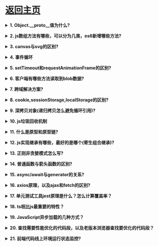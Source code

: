 # [返回主页](https://github.com/evenMai92/front-end-interview/blob/master/README.md)

<b><details><summary>1. Object.__proto__值为什么?</summary></b>
答案：

Object.__proto__ = Function.prototype;

![原型](../images/原型.png)

公司：字节跳动
</details>

<b><details><summary>2. js数组方法有哪些，可以分为几类，es6新增哪些方法?</summary></b>
答案：

1. 改变原始数组
* push()
* pop()
* shift()
* unshift()
* splice()
* sort()
* reverse()
* forEach()
* copyWithin(es6新增)
* fill(es6新增)

2. 不改变原始数组
* filter()
* concat() 
* slice()
* map()
* some()
* every()
* reduce()
* reduceRight()
* find()与findIndex()(es6新增)
* includes(es7新增)

3. 生成数组
* Array.of方法创建数组(es6新增)
* Array.from方法创建数组(es6新增)

[详解](https://www.cnblogs.com/xzsty/p/10304649.html)

公司：字节跳动，搜狐
</details>

<b><details><summary>3. canvas与svg的区别?</summary></b>
答案：

* SVG 是一种使用 XML 描述 2D 图形的语言。
* SVG 基于 XML，这意味着 SVG DOM 中的每个元素都是可用的。您可以为某个元素附加 JavaScript 事件处理器。
* 在 SVG 中，每个被绘制的图形均被视为对象。如果 SVG 对象的属性发生变化，那么浏览器能够自动重现图形。

* Canvas 通过 JavaScript 来绘制 2D 图形。
* Canvas 是逐像素进行渲染的。
* 在 canvas 中，一旦图形被绘制完成，它就不会继续得到浏览器的关注。如果其位置发生变化，那么整个场景也需要重新绘制，包括任何或许已被图形覆盖的对象。

公司：金蝶科技
</details>

<b><details><summary>4. 事件循环</summary></b>
答案：
1. 所有的任务可以分为同步任务和异步任务，同步和异步任务分别进入不同的执行环境，同步的进入主线程，即主执行栈，异步的进入 Event Queue 。主线程内的任务执行完毕为空，会去 Event Queue 读取对应的任务，推入主线程执行。 上述过程的不断重复就是我们说的 Event Loop (事件循环)。

2. (macro)task 主要包含：script( 整体代码)、setTimeout、setInterval、I/O、UI 交互事件、setImmediate(Node.js 环境)

3. microtask主要包含：Promise、MutaionObserver、process.nextTick(Node.js 环境)，Object.observe

[详解](https://segmentfault.com/a/1190000012925872#articleHeader17)

公司：金蝶科技
</details>

<b><details><summary>5. setTimeout和requestAnimationFrame的区别?</summary></b>
答案：
1. setTimeout
* 间隔时间不精确，可能被阻塞。计时器的间隔指的是将回调函数推入任务队列的间隔时间，任务队列中的任务只有在主线程任务执行完毕后才会被执行。
* 计时器动画的间隔时间如果设定过短就会出现过度渲染占用大量资源，如果设定过长就会影响动画的流畅度。只能够估计合适的时间间隔。
* 多数浏览器对于计时器动画没有优化。
2. requestAnimationFrame
* requestAnimationFrame 动画的帧数是由系统根据当前页面是否可见，CPU 的占用情况等等来决定的，可以最大化地利用系统性能。
* 浏览器对 requestAnimationFrame 动画进行了优化。

[详解](https://segmentfault.com/a/1190000021927175)
公司：金蝶科技
</details>

<b><details><summary>6. 客户端有哪些方法读取到blob数据?</summary></b>
答案：
```javascript
FileReader.readAsArrayBuffer()
开始读取指定的 Blob中的内容, 一旦完成, result 属性中保存的将是被读取文件的 ArrayBuffer 数据对象.
FileReader.readAsBinaryString() 
开始读取指定的Blob中的内容。一旦完成，result属性中将包含所读取文件的原始二进制数据。
FileReader.readAsDataURL()
开始读取指定的Blob中的内容。一旦完成，result属性中将包含一个data: URL格式的Base64字符串以表示所读取文件的内容。
FileReader.readAsText()
开始读取指定的Blob中的内容。一旦完成，result属性中将包含一个字符串以表示所读取的文件内容。
```
公司：金蝶科技
</details>

<b><details><summary>7. 跨域解决方案?</summary></b>
答案：
* 通过jsonp跨域
* document.domain + iframe跨域
* location.hash + iframe
* window.name + iframe跨域
* postMessage跨域
* 跨域资源共享（CORS）
* nginx代理跨域
* nodejs中间件代理跨域
* WebSocket协议跨域

[详解](http://www.imooc.com/article/291931)

公司：金蝶科技,顺丰科技
</details>

<b><details><summary>8. cookie,sessionStorage,localStorage的区别?</summary></b>
答案：
![浏览器存储](../images/浏览器存储.JPG)

[详解](https://www.jianshu.com/p/bf94eecc9ede)

公司：金蝶科技
</details>

<b><details><summary>9. 深拷贝对象(递归拷贝怎么避免循环引用)?</summary></b>
答案：
[详解](https://www.jianshu.com/p/b08bc61714c7)

公司：腾讯
</details>

<b><details><summary>10. js垃圾回收机制</summary></b>
答案：
[详解](https://segmentfault.com/a/1190000018605776?utm_source=tag-newest)

公司：腾讯
</details>

<b><details><summary>11. 什么是原型和原型链?</summary></b>
答案：
[详解](https://www.jianshu.com/p/5e62dc7349e9)

公司：顺丰科技
</details>

<b><details><summary>12. js实现继承有哪些，最好的是哪个(寄生组合继承)?</summary></b>
答案：
[详解](https://www.cnblogs.com/Leophen/p/11401734.html)

公司：顺丰科技，字节跳动
</details>

<b><details><summary>13. 正则非贪婪模式怎么写?</summary></b>
答案：
```javascript
// 默认贪婪 ["ass", "111", "2"]
'ass1112'.match(/\w{1,3}/g)

// 非贪婪 ["a", "s", "s", "1", "1", "1", "2"]
'ass1112'.match(/\w{1,3}?/g)
```
公司：腾讯
</details>

<b><details><summary>14. 普通函数与箭头函数的区别?</summary></b>
答案：
* 箭头函数是匿名函数，不能作为构造函数，不能使用new；
* 箭头函数不绑定arguments，取而代之用rest参数...解决；
* this的作用域不同，箭头函数不绑定this，会捕获其所在的上下文的this值，作为自己的this值；
* 箭头函数没有原型属性；
* 箭头函数不能当做Generator函数,不能使用yield关键字；

[详解](https://www.softwhy.com/article-9330-1.html)

公司：腾讯
</details>

<b><details><summary>15. async/await与generator的关系?</summary></b>
答案：
[详解](https://segmentfault.com/a/1190000022270916)

公司：腾讯
</details>

<b><details><summary>16. axios原理，以及ajax和fetch的区别?</summary></b>
答案：
```javascript
// 适配器，客户端用xhr,服务端用http
function getDefaultAdapter() {
  var adapter;
  if (typeof XMLHttpRequest !== 'undefined') {
    // For browsers use XHR adapter
    adapter = require('./adapters/xhr');
  } else if (typeof process !== 'undefined') {
    // For node use HTTP adapter
    adapter = require('./adapters/http');
  }
  return adapter;
}
```

1. fetch
* fetch是基于promise实现的，也可以结合async/await。
* fetch请求默认是不带cookie的，需要设置fetch（URL，{credentials:’include’})。
Credentials有三种参数：same-origin，include，*
* 服务器返回400 500 状态码时并不会reject，只有网络出错导致请求不能完成时，fetch才会被reject。
* 所有版本的 IE 均不支持原生 Fetch。
* fetch是widow的一个方法；
* fetch不支持abort，不支持超时控制，使用setTimeout及Promise.reject的实现的超时控制并不能阻止请求过程继续在后台运行，造成了量的浪费
* fetch没有办法原生监测请求的进度
2. ajax
* 是XMLHTTPRequest的一个实例；
* 只有当状态为200或者304时才会请求成功;
* 支持abort,支持超时控制，还可以监听请求的进度；

公司：金蝶科技
</details>

<b><details><summary>17. 单元测试工具jest原理是什么？怎么计算覆盖率？</summary></b>
答案：

公司：腾讯
</details>

<b><details><summary>18. ts相比js最重要的特性？</summary></b>
答案：静态类型分析

公司：有赞云
</details>

<b><details><summary>19. JavaScript异步加载的几种方式？</summary></b>
答案： 

[详解](https://blog.csdn.net/zhouziyu2011/article/details/60149590)

公司：字节跳动
</details>

<b><details><summary>20. 查找需要性能优化的代码段，以及老版本浏览器查找要优化的代码段？</summary></b>
答案： 

公司：腾讯
</details>

<b><details><summary>21. 前端代码线上环境运行状态监控?</summary></b>
答案： sentry.io

公司：腾讯
</details>